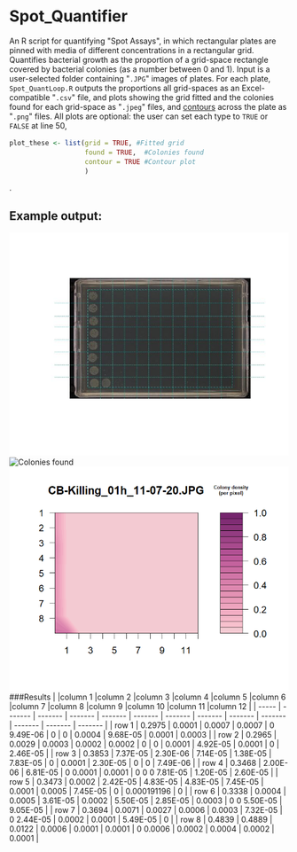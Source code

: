 # Spot_Quantifier
An R script for quantifying "Spot Assays", in which rectangular plates are pinned with media of different concentrations in a rectangular grid. Quantifies bacterial growth as the proportion of a grid-space rectangle covered by bacterial colonies (as a number between 0 and 1).
Input is a user-selected folder containing "```.JPG```" images of plates. For each plate, ```Spot_QuantLoop.R``` outputs the proportions all grid-spaces as an Excel-compatible "```.csv```" file, and plots showing the grid fitted and the colonies found for each grid-space as "```.jpeg```" files, and  [contours](https://en.wikipedia.org/wiki/Contour_line) across the plate as "```.png```" files.
All plots are optional: the user can set each type to ```TRUE``` or ```FALSE``` at line 50,
```r
plot_these <- list(grid = TRUE, #Fitted grid
                   found = TRUE,  #Colonies found
                   contour = TRUE #Contour plot
                   )
 ```
 .
## Example output:
![Fitted grid](https://github.com/Foztarz/Spot_Quantifier/blob/master/ExampleOutput/CB-Killing_01h_11-07-20.JPG-Grid.jpeg)
![Colonies found](https://github.com/Foztarz/Spot_Quantifier/blob/master/ExampleOutput/CB-Killing_01h_11-07-20.JPG-GridCB-Killing_01h_11-07-20.JPG-OtsuFound.jpeg)
![Contour plot](https://github.com/Foztarz/Spot_Quantifier/blob/master/ExampleOutput/CB-Killing_01h_11-07-20.JPG-Contour.png)
###Results
|       |column 1	|column 2	|column 3	|column 4	|column 5	|column 6	|column 7	|column 8	|column 9	|column 10	|column 11	|column 12 |
| ----- | ------- | ------- | ------- | ------- | ------- | ------- | ------- | ------- | ------- | ------- | ------- | ------- |
| row 1 |	0.2975  | 0.0001  |	0.0007  |	0.0007  |	0	9.49E-06 |	0  |	0  |	0.0004  |	9.68E-05  |	0.0001  |	0.0003  |
| row 2 |	0.2965  |	0.0029  |	0.0003  |	0.0002  |	0.0002  |	0  |	0  |	0.0001  |	4.92E-05  |	0.0001  |	0  |	2.46E-05  |
| row 3 |	0.3853  |	7.37E-05  |	2.30E-06  |	7.14E-05  |	1.38E-05  |	7.83E-05  |	0  |	0.0001  |	2.30E-05  |	0  |	0  |	7.49E-06  |
| row 4 |	0.3468  |	2.00E-06  |	6.81E-05  |	0	0.0001  |	0.0001  |	0	0	0	7.81E-05  |	1.20E-05  |	2.60E-05  |
| row 5 |	0.3473  |	0.0002  |	2.42E-05  |	4.83E-05  |	4.83E-05  |	7.45E-05  |	0.0001  |	0.0005  |	7.45E-05  |	0  |	0.000191196  |	0  |
| row 6 |	0.3338  |	0.0004  |	0.0005  |	3.61E-05  |	0.0002  |	5.50E-05  |	2.85E-05  |	0.0003  |	0	0	5.50E-05  |	9.05E-05  |
| row 7 |	0.3694  | 0.0071  |	0.0027  |	0.0006  |	0.0003  |	7.32E-05  |	0	2.44E-05  |	0.0002  |	0.0001  |	5.49E-05  |	0  |
| row 8 |	0.4839  |	0.4889  |	0.0122  |	0.0006  |	0.0001  |	0.0001  |	0	0.0006  |	0.0002  |	0.0004  |	0.0002  |	0.0001  |
